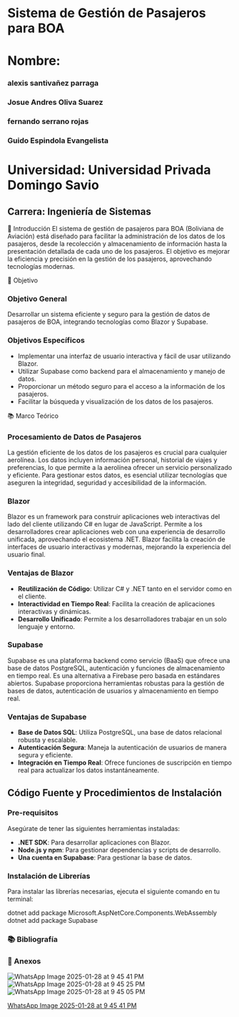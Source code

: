 # Sistema de Gestión de Pasajeros para BOA
# Nombre: 
### alexis santivañez parraga
### Josue Andres Oliva Suarez
### fernando serrano rojas
### Guido Espindola Evangelista

# Universidad: Universidad Privada Domingo Savio

## Carrera: Ingeniería de Sistemas

📌 Introducción
El sistema de gestión de pasajeros para BOA (Boliviana de Aviación) está diseñado para facilitar la administración de los datos de los pasajeros, desde la recolección y almacenamiento de información hasta la presentación detallada de cada uno de los pasajeros. El objetivo es mejorar la eficiencia y precisión en la gestión de los pasajeros, aprovechando tecnologías modernas.

🎯 Objetivo

### Objetivo General
Desarrollar un sistema eficiente y seguro para la gestión de datos de pasajeros de BOA, integrando tecnologías como Blazor y Supabase.

### Objetivos Específicos
- Implementar una interfaz de usuario interactiva y fácil de usar utilizando Blazor.
- Utilizar Supabase como backend para el almacenamiento y manejo de datos.
- Proporcionar un método seguro para el acceso a la información de los pasajeros.
- Facilitar la búsqueda y visualización de los datos de los pasajeros.

📚 Marco Teórico

### Procesamiento de Datos de Pasajeros
La gestión eficiente de los datos de los pasajeros es crucial para cualquier aerolínea. Los datos incluyen información personal, historial de viajes y preferencias, lo que permite a la aerolínea ofrecer un servicio personalizado y eficiente. Para gestionar estos datos, es esencial utilizar tecnologías que aseguren la integridad, seguridad y accesibilidad de la información.

### Blazor
Blazor es un framework para construir aplicaciones web interactivas del lado del cliente utilizando C# en lugar de JavaScript. Permite a los desarrolladores crear aplicaciones web con una experiencia de desarrollo unificada, aprovechando el ecosistema .NET. Blazor facilita la creación de interfaces de usuario interactivas y modernas, mejorando la experiencia del usuario final.

### Ventajas de Blazor
- **Reutilización de Código**: Utilizar C# y .NET tanto en el servidor como en el cliente.
- **Interactividad en Tiempo Real**: Facilita la creación de aplicaciones interactivas y dinámicas.
- **Desarrollo Unificado**: Permite a los desarrolladores trabajar en un solo lenguaje y entorno.

### Supabase
Supabase es una plataforma backend como servicio (BaaS) que ofrece una base de datos PostgreSQL, autenticación y funciones de almacenamiento en tiempo real. Es una alternativa a Firebase pero basada en estándares abiertos. Supabase proporciona herramientas robustas para la gestión de bases de datos, autenticación de usuarios y almacenamiento en tiempo real.

### Ventajas de Supabase
- **Base de Datos SQL**: Utiliza PostgreSQL, una base de datos relacional robusta y escalable.
- **Autenticación Segura**: Maneja la autenticación de usuarios de manera segura y eficiente.
- **Integración en Tiempo Real**: Ofrece funciones de suscripción en tiempo real para actualizar los datos instantáneamente.

## Código Fuente y Procedimientos de Instalación

### Pre-requisitos
Asegúrate de tener las siguientes herramientas instaladas:
- **.NET SDK**: Para desarrollar aplicaciones con Blazor.
- **Node.js y npm**: Para gestionar dependencias y scripts de desarrollo.
- **Una cuenta en Supabase**: Para gestionar la base de datos.

### Instalación de Librerías
Para instalar las librerías necesarias, ejecuta el siguiente comando en tu terminal:


dotnet add package Microsoft.AspNetCore.Components.WebAssembly
dotnet add package Supabase
### 📚 Bibliografía
### 📁 Anexos
![WhatsApp Image 2025-01-28 at 9 45 41 PM](https://github.com/user-attachments/assets/03a24632-3391-46ce-9543-f4d30f1de501)
![WhatsApp Image 2025-01-28 at 9 45 25 PM](https://github.com/user-attachments/assets/c9c5af5a-8442-4598-8c15-0817abb2071e)
![WhatsApp Image 2025-01-28 at 9 45 05 PM](https://github.com/user-attachments/assets/0d1d9bcb-e2aa-4034-8a99-9bb83c75d4ce)

[WhatsApp Image 2025-01-28 at 9 45 41 PM](https://github.com/user-attachments/assets/b272f1f6-f12d-421e-bb09-ef8e1fc63d43)


